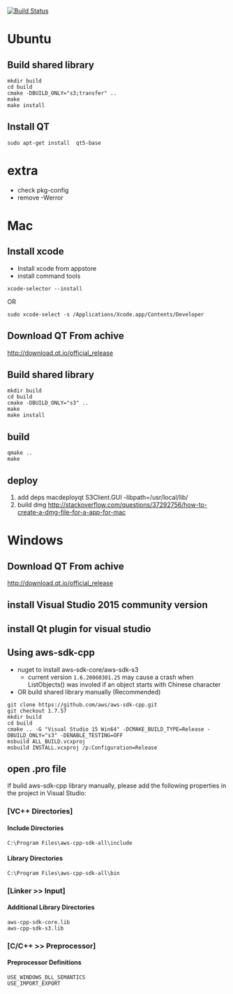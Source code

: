 
[![Build Status](https://ci.appveyor.com/api/projects/status/github/journeymidnight/s3clientgui?branch=master&svg=true)](https://ci.appveyor.com/project/thesues/s3clientgui)


# Ubuntu

## Build shared library

```
mkdir build
cd build
cmake -DBUILD_ONLY="s3;transfer" ..
make
make install
```

## Install QT

```
sudo apt-get install  qt5-base

```

# extra

+ check pkg-config
+ remove -Werror


# Mac

## Install xcode

+ Install xcode from appstore
+ install command tools
```
xcode-selector --install
```
OR
```
sudo xcode-select -s /Applications/Xcode.app/Contents/Developer
```

## Download QT From achive
http://download.qt.io/official_release


## Build shared library

```
mkdir build
cd build
cmake -DBUILD_ONLY="s3" ..
make
make install
```


## build

```
qmake ..
make
```

## deploy

1. add deps
macdeployqt S3Client.GUI -libpath=/usr/local/lib/
2. build dmg
http://stackoverflow.com/questions/37292756/how-to-create-a-dmg-file-for-a-app-for-mac


# Windows

## Download QT From achive
http://download.qt.io/official_release


## install Visual Studio 2015 community version 

## install Qt plugin for visual studio

## Using aws-sdk-cpp
* nuget to install aws-sdk-core/aws-sdk-s3
  * current version `1.6.20060301.25` may cause a crash when ListObjects() was involed if an object starts with Chinese character
* OR build shared library manually (Recommended)

```
git clone https://github.com/aws/aws-sdk-cpp.git
git checkout 1.7.57
mkdir build
cd build
cmake .. -G "Visual Studio 15 Win64" -DCMAKE_BUILD_TYPE=Release -DBUILD_ONLY="s3" -DENABLE_TESTING=OFF
msbuild ALL_BUILD.vcxproj
msbuild INSTALL.vcxproj /p:Configuration=Release
```

## open .pro file
If build aws-sdk-cpp library manually, please add the following properties in the project in Visual Studio:

### [VC++ Directories]
#### Include Directories
```
C:\Program Files\aws-cpp-sdk-all\include
```
#### Library Directories
```
C:\Program Files\aws-cpp-sdk-all\bin
```

### [Linker >> Input]
#### Additional Library Directories
```
aws-cpp-sdk-core.lib
aws-cpp-sdk-s3.lib
```

### [C/C++ >> Preprocessor]
#### Preprocessor Definitions
```
USE_WINDOWS_DLL_SEMANTICS
USE_IMPORT_EXPORT
```
